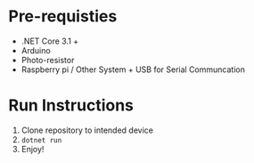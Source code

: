 # Pre-requisties
- .NET Core 3.1 +
- Arduino
- Photo-resistor
- Raspberry pi / Other System + USB for Serial Communcation

# Run Instructions

1. Clone repository to intended device
2. `dotnet run`
3. Enjoy!
